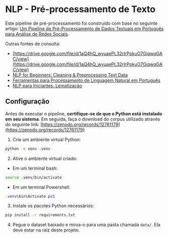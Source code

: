 
# NLP - Pré-processamento de Texto

Este pipeline de pré-processamento foi construído com base no seguinte artigo: [Um Pipeline de Pré-Processamento de Dados Textuais em Português para Análise de Redes Sociais](https://sol.sbc.org.br/index.php/stil/article/download/31163/30966/).

Outras fontes de consulta:
- [https://drive.google.com/file/d/1aQ4hQ_wyuaePL32rlrPpkuO7GiqwqGAC/view](https://drive.google.com/file/d/1aQ4hQ_wyuaePL32rlrPpkuO7GiqwqGAC/view)
- [NLP for Beginners: Cleaning & Preprocessing Text Data](https://medium.com/data-science/nlp-for-beginners-cleaning-preprocessing-text-data-ae8e306bef0f)
- [Ferramentas para Processamento de Linguagem Natural em Português](https://medium.com/turing-talks/ferramentas-para-processamento-de-linguagem-natural-em-portugu%C3%AAs-977c7f59c382)
- [NLP para Iniciantes: Lematização](https://medium.com/@guilherme.davedovicz/nlp-para-iniciantes-lematiza%C3%A7%C3%A3o-d3f723fa9ee3)

## Configuração

Antes de executar o pipeline, **certifique-se de que o Python está instalado em seu sistema**. Em seguida, faça o download do corpus utilizado através do seguinte link: [https://zenodo.org/records/12761179](https://zenodo.org/records/12761179)

1. Crie um ambiente virtual Python:
```bash
python -m venv .venv
```

2. Ative o ambiente virtual criado:
- Em um terminal bash:
```bash
source .venv/bin/activate
```
- Em um terminal Powershell:
```powershell
.venv\bin\Activate.ps1
```

3. Instale os pacotes Python necessários:
```bash
pip install -r requirements.txt
```

4. Pegue o dataset baixado e mova-o para uma pasta chamada `data/`. Ela deve estar na raiz deste projeto.


